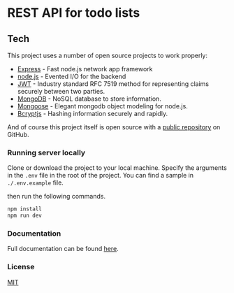 # REST API for todo lists

## Tech

This project uses a number of open source projects to work properly:

- [Express] - Fast node.js network app framework
- [node.js] - Evented I/O for the backend
- [JWT] - Industry standard RFC 7519 method for representing claims securely between two parties.
- [MongoDB] - NoSQL database to store information.
- [Mongoose] - Elegant mongodb object modeling for node.js.
- [Bcryptjs] - Hashing information securely and rapidly.

And of course this project itself is open source with a [public repository][repo] on GitHub.

### Running server locally

Clone or download the project to your local machine. Specify the arguments in the `.env` file in the root of the project. You can find a sample in `./.env.example` file.

then run the following commands.

```bash
npm install
npm run dev
```

### Documentation

Full documentation can be found [here][docs].

### License

[MIT](https://choosealicense.com/licenses/mit/)

[docs]: ./DOCUMENTATION.md
[repo]: https://github.com/berkegokmen1/todo-rest-textoni
[node.js]: http://nodejs.org
[express]: http://expressjs.com
[jwt]: https://jwt.io
[mongodb]: https://www.mongodb.com
[mongoose]: https://mongoosejs.com
[bcryptjs]: https://www.npmjs.com/package/bcryptjs
